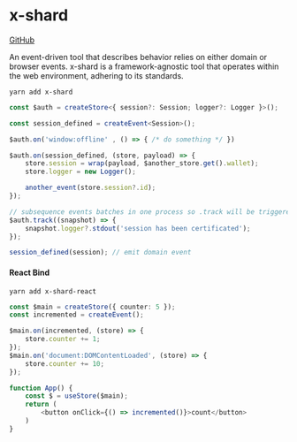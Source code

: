 # x-shard

<a href="https://github.com/arch1i/x-shard" target="_blank">GitHub</a>

An event-driven tool that describes behavior relies on either domain or browser events. x-shard is a framework-agnostic tool that operates within the web environment, adhering to its standards. <br />

```plaintext
yarn add x-shard
```

```ts
const $auth = createStore<{ session?: Session; logger?: Logger }>();

const session_defined = createEvent<Session>();

$auth.on('window:offline' , () => { /* do something */ })

$auth.on(session_defined, (store, payload) => {
    store.session = wrap(payload, $another_store.get().wallet);
    store.logger = new Logger();

    another_event(store.session?.id);
});

// subsequence events batches in one process so .track will be triggered once
$auth.track((snapshot) => {
    snapshot.logger?.stdout('session has been certificated');
});

session_defined(session); // emit domain event
```

#### React Bind
```plaintext
yarn add x-shard-react
```

```ts
const $main = createStore({ counter: 5 });
const incremented = createEvent();

$main.on(incremented, (store) => {
    store.counter += 1;
});
$main.on('document:DOMContentLoaded', (store) => {
    store.counter += 10;
});

function App() {
    const $ = useStore($main);
    return (
        <button onClick={() => incremented()}>count</button>
    )
}
```

